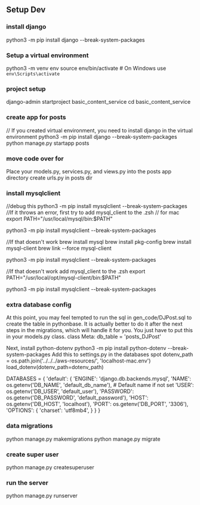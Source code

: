 
## Setup Dev
### install django
python3 -m pip install django --break-system-packages
### Setup a virtual environment
python3 -m venv env
source env/bin/activate  # On Windows use `env\Scripts\activate`
### project setup
django-admin startproject basic_content_service
cd basic_content_service
### create app for posts
// If you created virtual environment, you need to install django in the virtual environment
python3 -m pip install django --break-system-packages
python manage.py startapp posts
### move code over for 
Place your models.py, services.py, and views.py into the posts app directory
create urls.py in posts dir
### install mysqlclient
//debug this
python3 -m pip install mysqlclient --break-system-packages
//If it throws an error, first try to add mysql_client to the .zsh
// for mac
export PATH="/usr/local/mysql/bin:$PATH"

python3 -m pip install mysqlclient --break-system-packages

//If that doesn't work
brew install mysql
brew install pkg-config
brew install mysql-client
brew link --force mysql-client

python3 -m pip install mysqlclient --break-system-packages

//If that doesn't work
add mysql_client to the .zsh
export PATH="/usr/local/opt/mysql-client/bin:$PATH"

python3 -m pip install mysqlclient --break-system-packages

### extra database config
At this point, you may feel tempted to run the sql in gen_code/DJPost.sql 
to create the table in pythonbase. It is actually better to do it after the 
next steps in the migrations, which will handle it for you. 
You just have to put this in your models.py class.
    class Meta:
        db_table = 'posts_DJPost'

Next, install python-dotenv
python3 -m pip install python-dotenv --break-system-packages
 Add this to settings.py in the databases spot
 dotenv_path = os.path.join('../../../aws-resources/', 'localhost-mac.env') 
load_dotenv(dotenv_path=dotenv_path)

DATABASES = {
    'default': {
        'ENGINE': 'django.db.backends.mysql',
        'NAME': os.getenv('DB_NAME', 'default_db_name'),  # Default name if not set
        'USER': os.getenv('DB_USER', 'default_user'),
        'PASSWORD': os.getenv('DB_PASSWORD', 'default_password'),
        'HOST': os.getenv('DB_HOST', 'localhost'),
        'PORT': os.getenv('DB_PORT', '3306'),
        'OPTIONS': {
            'charset': 'utf8mb4',
        }
    }
}



### data migrations
python manage.py makemigrations
python manage.py migrate
### create super user
python manage.py createsuperuser
### run the server
python manage.py runserver





